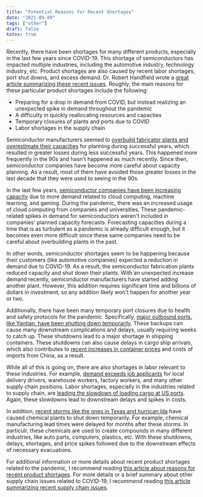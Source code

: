 ```yaml
---
title: "Potential Reasons for Recent Shortages"
date: "2021-09-09"
tags: ["other"]
draft: false
katex: true
---
```


Recently, there have been shortages for many different products, especially in the last few years since COVID-19. This shortage of semiconductors has impacted multiple industries, including the automotive industry, technology industry, etc. Product shortages are also caused by recent labor shortages, port shut downs, and excess demand. Dr. Robert Handfield wrote a [great article summarizing these recent issues](https://scm.ncsu.edu/scm-articles/article/q-why-so-many-product-shortages-a-the-perfect-storm). Roughly, the main reasons for these particular product shortages include the following:
- Preparing for a drop in demand from COVID, but instead realizing an unexpected spike in demand throughout the pandemic
- A difficulty in quickly reallocating resources and capacties
- Temporary closures of plants and ports due to COVID
- Labor shortages in the supply chain

Semiconductor manufacturers seemed to [overbuild fabricator plants and overestimate their capacities](https://dspace.mit.edu/bitstream/handle/1721.1/78166/829683741-MIT.pdf?sequence=2) for planning during successful years, which resulted in greater losses during less successful years. This happened more frequently in the 90s and hasn't happened as much recently. Since then, semiconductor companies have become more careful about capacity planning. As a result, most of them have avoided those greater losses in the last decade that they were used to seeing in the 90s.

In the last few years, [semiconductor companies have been increasing capacity](https://www2.deloitte.com/content/dam/Deloitte/cn/Documents/technology-media-telecommunications/deloitte-cn-tmt-semiconductors-the-next-wave-en-190422.pdf) due to more demand related to cloud computing, machine learning, and gaming. During the pandemic, there was an increased usage of cloud computing from companies and universities. These pandemic-related spikes in demand for semiconductors weren't included in companies' planned capacity forecasts. Forecasting capacities during a time that is as turbulent as a pandemic is already difficult enough, but it becomes even more difficult since these same companies need to be careful about overbuilding plants in the past.

In other words, semiconductor shortages seem to be happening because their customers (like automotive companies) expected a reduction in demand due to COVID-19. As a result, the semiconductor fabrication plants reduced capacity and shut down their plants. With an unexpected increase demand recently, semiconductor manufacturers have started adding another plant. However, this addition requires significant time and billions of dollars in investment, so any addition likely won't happen for another year or two.

Additionally, there have been many temporary port closures due to health and safety protocols for the pandemic. Specifically, [major outbound ports, like Yantian, have been shutting down temporarily](https://www.bloomberg.com/news/articles/2021-08-12/massive-china-port-shutdown-raises-fears-of-closures-worldwide). These backups can cause many downstream complications and delays, usually requiring weeks to catch up. These shutdowns lead to a major shortage in shipping containers. These shutdowns can also cause delays in cargo ship arrivals, which also contributes to [recent increases in container prices](https://fbx.freightos.com/) and costs of imports from China, as a result.

While all of this is going on, there are also shortages in labor relevant to these industries. For example, [demand exceeds job applicants](https://www.forbes.com/sites/billconerly/2021/07/07/the-labor-shortage-is-why-supply-chains-are-disrupted/?sh=473795cd301d) for local delivery drivers, warehouse workers, factory workers, and many other supply chain positions. Labor shortages, especially in the industries related to supply chain, are [leading the slowdown of loading cargo at US ports](https://www.businessinsider.com/shipping-delays-china-supply-chain-record-ships-stuck-california-ports-2021-8). Again, these slowdowns lead to downstream delays and spikes in costs.

In addition, [recent storms like the ones in Texas and hurrican Ida](https://scm.ncsu.edu/scm-articles/article/the-big-texas-chemical-freeze-raises-issues-on-resiliency-of-the-petrochemical-supply-chain) have caused chemical plants to shut down temporarily. For example, chemical manufacturing lead times were delayed for months after these storms. In particulr, these chemicals are used to create compounds in many different industries, like auto parts, computers, plastics, etc. With these shutdowns, delays, shortages, and price spikes followed due to the downstream effects of necessary evacuations.

For additional information or more details about recent product shortages related to the pandemic, I recommend reading [this article about reasons for recent product shortages](https://scm.ncsu.edu/scm-articles/article/q-why-so-many-product-shortages-a-the-perfect-storm). For more details or a brief summary about other supply chain issues related to COVID-19, I recommend reading [this article summarizing recent supply chain issues](https://scm.ncsu.edu/scm-articles/article/will-supply-chain-price-increases-result-in-inflation-the-fed-isnt-worried).